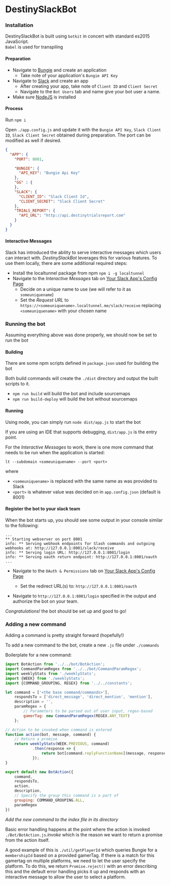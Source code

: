 # DestinySlackBot

### Installation
DestinySlackBot is built using `botkit` in concert with standard es2015 JavaScript.  
`Babel` is used for transpiling

#### Preparation
* Navigate to [Bungie](https://www.bungie.net/en/Application) and create an application
    * Take note of your application's `Bungie API Key`
* Navigate to [Slack](https://api.slack.com/apps) and create an app
    * After creating your app, take note of `Client ID` and `Client Secret`
    * Navigate to the `Bot Users` tab and name give your bot user a name. 
* Make sure [NodeJS](https://nodejs.org/en/) is installed

#### Process
Run `npm i`

Open `./app.config.js` and update it with the 
`Bungie API Key`,
`Slack Client ID`,
`Slack Client Secret`
obtained during preparation.  The port can be modified as well if desired.
```json
{
  "APP": {
    "PORT": 8001,

    "BUNGIE": {
      "API_KEY": "Bungie Api Key"
    },
    "GG" : {
    },
    "SLACK": {
      "CLIENT_ID": "Slack Client Id",
      "CLIENT_SECRET": "Slack Client Secret"
    },
    "TRIALS_REPORT": {
      "API_URL": "http://api.destinytrialsreport.com"
    }
  }
}
```

#### Interactive Messages
Slack has introduced the ability to serve interactive messages which users can interact with.  _DestinySlackBot_ leverages this for various features.
To use them locally, there are some additional required steps:

* Install the localtunnel package from npm `npm i -g localtunnel`
* Navigate to the *Interactive Messages* tab on [Your Slack App's Config Page](https://api.slack.com/apps/)
    * Decide on a unique name to use (we will refer to it as `someuniquename`)
    * Set the _Request URL_ to `https://<someuniquename>.localtunnel.me/slack/receive` replacing `<someuniquename>` with your chosen name
    
### Running the bot
Assuming everything above was done properly, we should now be set to run the bot

#### Building
There are some npm scripts defined in `package.json` used for building the bot

Both build commands will create the `./dist` directory and output the built scripts to it.

* `npm run build` will build the bot and include sourcemaps
* `npm run build-deploy` will build the bot without sourcemaps

#### Running
Using node, you can simply run `node dist/app.js` to start the bot

If you are using an IDE that supports debugging, `dist/app.js` is the entry point.

For the _Interactive Messages_ to work, there is one more command that needs to be run when the application is started:

`lt --subdomain <someuniquename> --port <port>` 

where 

* `<someuniquename>` is replaced with the same name as was provided to Slack
* `<port>` is whatever value was decided on in `app.config.json` (default is 8001)

#### Register the bot to your slack team
When the bot starts up, you should see some output in your console similar to the following:
```
...
** Starting webserver on port 8001
info: ** Serving webhook endpoints for Slash commands and outgoing webhooks at: http://127.0.0.1:8001/slack/receive
info: ** Serving login URL: http://127.0.0.1:8001/login
info: ** Serving oauth return endpoint: http://127.0.0.1:8001/oauth
...
```

* Navigate to the `OAuth & Permissions` tab on [Your Slack App's Config Page](https://api.slack.com/apps/)
    * Set the redirect URL(s) to: `http://127.0.0.1:8001/oauth`

* Navigate to `http://127.0.0.1:8001/login` specified in the output and authorize the bot on your team.

*_Congratulations!_* the bot should be set up and good to go!


### Adding a new command
Adding a command is pretty straight forward (hopefully!)

To add a new command to the bot, create a new `.js` file under `./commands`

Boilerplate for a new command:
```javascript
import BotAction from '../../bot/BotAction';
import CommandParamRegex from '../../bot/CommandParamRegex';
import weeklyStats from './weeklyStats';
import {WEEK} from './weeklyStats';
import {COMMAND_GROUPING, REGEX} from '../../constants';

let command = ['<the base command/commands>'],
    respondsTo = ['direct_message', 'direct_mention', 'mention'],
    description = '',
    paramRegex = {
        // Parameters to be parsed out of user input, regex-based
        gamerTag: new CommandParamRegex(REGEX.ANY_TEXT)
    };

// Action to be invoked when command is entered
function action(bot, message, command) {
    // Return a promise
    return weeklyStats(WEEK.PREVIOUS, command)
            .then(response => {
                return bot[command.replyFunctionName](message, response)
            });
}

export default new BotAction({
    command,
    respondsTo,
    action,
    description,
    // Specify the group this command is a part of
    grouping: COMMAND_GROUPING.ALL,
    paramRegex
})
```

*Add the new command to the index file in its directory*


Basic error handling happens at the point where the action is invoked `./Bot/BotAction.js`_.invoke_ which is the reason we want to return a promise from the action itself.

A good example of this is `./util/getPlayerId` which queries Bungie for a `membershipId` based on a provided gamerTag.  If there is a match for this gamertag on multiple platforms, we need to let the user specify the platform.
To do this, we return `Promise.reject()` with an error describing this and the default error handling picks it up and responds with an interactive message to allow the user to select a platform. 

